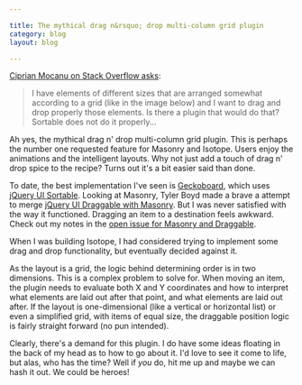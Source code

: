 ```yaml
---

title: The mythical drag n&rsquo; drop multi-column grid plugin
category: blog
layout: blog

---
```


[Ciprian Mocanu on Stack Overflow asks](http://stackoverflow.com/questions/5500302/a-different-kind-of-jquery-sortable):

> I have elements of different sizes that are arranged somewhat according to a grid (like in the image below) and I want to drag and drop properly those elements. Is there a plugin that would do that? Sortable does not do it properly...

Ah yes, the mythical drag n' drop multi-column grid plugin. This is perhaps the number one requested feature for Masonry and Isotope. Users enjoy the animations and the intelligent layouts. Why not just add a touch of drag n' drop spice to the recipe? Turns out it's a bit easier said than done.

To date, the best implementation I've seen is [Geckoboard](http://geckoboard.com), which uses [jQuery UI Sortable](http://jqueryui.com/demos/sortable/#display-grid). Looking at Masonry, Tyler Boyd made a brave a attempt to merge [jQuery UI Draggable with Masonry](http://tyler-designs.com/masonry-ui/).  But I was never satisfied with the way it functioned.  Dragging an item to a destination feels awkward. Check out my notes in the [open issue for Masonry and Draggable](https://github.com/desandro/masonry/issues/45).

When I was building Isotope, I had considered trying to implement some drag and drop functionality, but eventually decided against it. 

As the layout is a grid, the logic behind determining order is in two dimensions.  This is a complex problem to solve for. When moving an item, the plugin needs to evaluate both X and Y coordinates and how to interpret what elements are laid out after that point, and what elements are laid out after. If the layout is one-dimensional (like a vertical or horizontal list) or even a simplified grid, with items of equal size, the draggable position logic is fairly straight forward (no pun intended).

Clearly, there's a demand for this plugin. I do have some ideas floating in the back of my head as to how to go about it. I'd love to see it come to life, but alas, who has the time? Well if _you_ do, hit me up and maybe we can hash it out. We could be heroes!